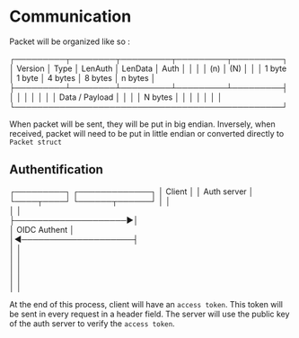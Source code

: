 # Communication

Packet will be organized like so :

┌─────────┬────────┬─────────┬─────────┬─────────┐
│ Version │  Type  │ LenAuth │ LenData │  Auth   │
│         │        │   (n)   │   (N)   │         │
│ 1 byte  │ 1 byte │ 4 bytes │ 8 bytes │ n bytes │
├─────────┴────────┴─────────┴─────────┴─────────┤
│                                                │
│                                                │
│                                                │
│                  Data / Payload                │
│                                                │
│                     N bytes                    │
│                                                │
│                                                │
│                                                │
└────────────────────────────────────────────────┘

When packet will be sent, they will be put in big endian.
Inversely, when received, packet will need to be put in little endian or 
converted directly to `Packet struct`

## Authentification

┌─────────┐         ┌─────────────┐
│ Client  │         │ Auth server │
└────┬────┘         └──────┬──────┘
     │                     │       
     │                     │       
     ├────────────────────►│       
     │     OIDC Authent    │       
     │◄────────────────────┤       
     │                     │       
     │                     │       
     │                     │       
     │                     │       
     │                     │

At the end of this process, client will have an `access token`. This token will
be sent in every request in a header field.
The server will use the public key of the auth server to verify the `access token`.

## 
